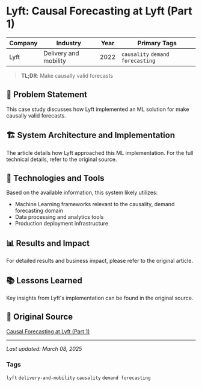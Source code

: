 # Lyft: Causal Forecasting at Lyft (Part 1)

| Company | Industry | Year | Primary Tags | 
|---------|----------|------|--------------|
| Lyft | Delivery and mobility | 2022 | `causality` `demand forecasting` |

> **TL;DR**: Make causally valid forecasts

## 📝 Problem Statement

This case study discusses how Lyft implemented an ML solution for make causally valid forecasts.

## 🏗️ System Architecture and Implementation

The article details how Lyft approached this ML implementation. For the full technical details, refer to the original source.

## 🔧 Technologies and Tools

Based on the available information, this system likely utilizes:

- Machine Learning frameworks relevant to the causality, demand forecasting domain
- Data processing and analytics tools
- Production deployment infrastructure

## 📊 Results and Impact

For detailed results and business impact, please refer to the original article.

## 📚 Lessons Learned

Key insights from Lyft's implementation can be found in the original source.

## 🔗 Original Source

[Causal Forecasting at Lyft (Part 1)](https://eng.lyft.com/causal-forecasting-at-lyft-part-1-14cca6ff3d6d)

---

*Last updated: March 08, 2025*

### Tags

`lyft` `delivery-and-mobility` `causality` `demand forecasting`
